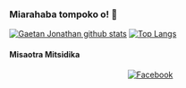 ### Miarahaba tompoko o! 👋


[![Gaetan Jonathan github stats](https://github-readme-stats.vercel.app/api?username=gaetan1903&show_icons=true&locale=fr&title_color=teal&text_color=teal&icon_color=teal)](https://github.com/anuraghazra/github-readme-stats)
[![Top Langs](https://github-readme-stats.vercel.app/api/top-langs/?username=gaetan1903&hide=css,html&langs_count=10&layout=compact&locale=fr&hide_border=true)](https://github.com/anuraghazra/github-readme-stats)





#### Misaotra Mitsidika

<div align="center">
<a href="https://www.facebook.com/gaetan1903" target="_blank"><img src="https://img.shields.io/badge/Facebook-%231877F2.svg?&style=flat-square&logo=facebook&logoColor=white" alt="Facebook"></a>
</div>
